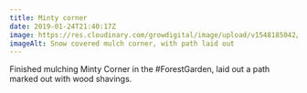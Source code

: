 ```yaml
---
title: Minty corner
date: 2019-01-24T21:40:17Z
image: https://res.cloudinary.com/growdigital/image/upload/v1548185042/snowmintycorner-64FE6786.jpg
imageAlt: Snow covered mulch corner, with path laid out
---
```


Finished mulching Minty Corner in the #ForestGarden, laid out a path marked out with wood shavings.
